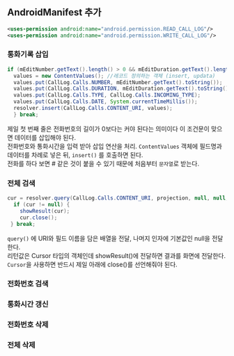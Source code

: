 ## AndroidManifest 추가 
``` xml
<uses-permission android:name="android.permission.READ_CALL_LOG"/>
<uses-permission android:name="android.permission.WRITE_CALL_LOG"/>
```

### 통화기록 삽입
``` java
if (mEditNumber.getText().length() > 0 && mEditDuration.getText().length() > 0) { 
  values = new ContentValues(); //레코드 정의하는 객체 (insert, updata) 
  values.put(CallLog.Calls.NUMBER, mEditNumber.getText().toString()); 
  values.put(CallLog.Calls.DURATION, mEditDuration.getText().toString());
  values.put(CallLog.Calls.TYPE, CallLog.Calls.INCOMING_TYPE);
  values.put(CallLog.Calls.DATE, System.currentTimeMillis());
  resolver.insert(CallLog.Calls.CONTENT_URI, values);
  } break;
```
제일 첫 번째 줄은 전화번호의 길이가 0보다는 커야 된다는 의미이다 이 조건문이 맞으면 데이터를 삽입해야 된다.   
전화번호와 통화시간을 입력 받아 삽입 연산을 처리. `ContentValues` 객체에 필드명과 데이터를 차례로 넣은 뒤, `insert()` 를 호출하면 된다.   
전화를 하다 보면 # 같은 것이 붙을 수 있기 때문에 처음부터 `문자열`로 받는다.


### 전체 검색
``` java
cur = resolver.query(CallLog.Calls.CONTENT_URI, projection, null, null, null);
  if (cur != null) {
    showResult(cur);
    cur.close();
 } break;
```
`query()` 에 URI와 필드 이름을 담은 배열을 전달, 나머지 인자에 기본값인 null을 전달한다.   
리턴값은 Cursor 타입의 객체인데 showResult()에 전달하면 결과를 화면에 전달한다.   
`Cursor`을 사용하면 반드시 제일 아래에 close()를 선언해줘야 된다.

### 전화번호 검색

### 통화시간 갱신

### 전화번호 삭제

### 전체 삭제 
